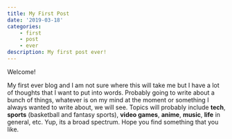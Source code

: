 ```yaml
---
title: My First Post
date: '2019-03-18'
categories:
    - first
    - post
    - ever
description: My first post ever!
---
```


Welcome!

My first ever blog and I am not sure where this will take me but I have a lot of thoughts that I want to put into words. Probably going to write about a bunch of things, whatever is on my mind at the moment or something I always wanted to write about, we will see. Topics will probably include **tech**, **sports** (basketball and fantasy sports), **video games**, **anime**, **music**, **life** in general, etc. Yup, its a broad spectrum. Hope you find something that you like.
